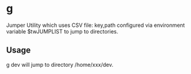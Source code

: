 # g
Jumper Utility which uses CSV file: key,path configured via environment variable $twJUMPLIST to jump to directories.
## Usage
  g dev
will jump to directory /home/xxx/dev.
